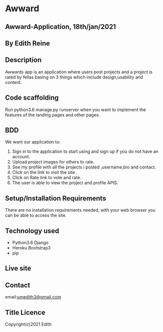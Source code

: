# Awward

## Awward-Application, 18th/jan/2021

## By Edith Reine

## Description

Awwards app is an application where users post projects and a project is rated by fellas basing on 3 things which include design,usability and content.

## Code scaffolding

Run python3.6 manage.py runserver when you want to implement the features of the landing pages and other pages.

## BDD

We want our application to:
 1. Sign in to the application to start using and sign up if you do not have an account. 
 2. Upload project images for others to rate. 
 3. See my profile with all the projects i posted ,username,bio and contact. 
 4. Click on the link to visit the site . 
 5. Click on Rate link to vote and rate. 
 6. The user is able to view the project and profile APIS.

## Setup/Installation Requirements

There are no installation requirements needed, with your web browser you can be able to access the site.

## Technology used

- Python3.6 Django 
- Heroku Bootstrap3
- pip

## Live site

## Contact

email:umedith3@gmail.com

## Title Licence

Copyright(c)2021 Edith
